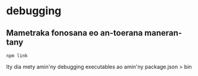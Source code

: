 # debugging

## Mametraka fonosana eo an-toerana maneran-tany

`npm link`

Ity dia mety amin'ny debugging executables ao amin'ny package.json > bin